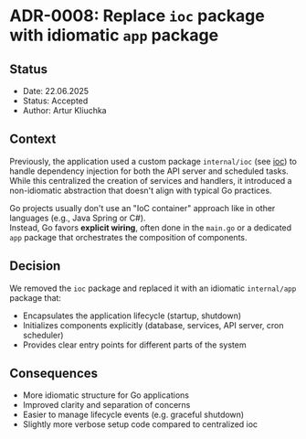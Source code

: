 # ADR-0008: Replace `ioc` package with idiomatic `app` package

## Status

- Date: 22.06.2025  
- Status: Accepted  
- Author: Artur Kliuchka

## Context

Previously, the application used a custom package `internal/ioc` (see [ioc](./0005-ioc-containers.md)) to handle dependency injection for both the API server and scheduled tasks.  
While this centralized the creation of services and handlers, it introduced a non-idiomatic abstraction that doesn't align with typical Go practices.

Go projects usually don't use an "IoC container" approach like in other languages (e.g., Java Spring or C#).  
Instead, Go favors **explicit wiring**, often done in the `main.go` or a dedicated `app` package that orchestrates the composition of components.

## Decision

We removed the `ioc` package and replaced it with an idiomatic `internal/app` package that:

- Encapsulates the application lifecycle (startup, shutdown)
- Initializes components explicitly (database, services, API server, cron scheduler)
- Provides clear entry points for different parts of the system

## Consequences

- More idiomatic structure for Go applications
- Improved clarity and separation of concerns
- Easier to manage lifecycle events (e.g. graceful shutdown)
- Slightly more verbose setup code compared to centralized ioc
